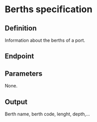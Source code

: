 # Berths specification

## Definition
Information about the berths of a port.
## Endpoint
## Parameters
None.
## Output 
Berth name, berth code, lenght, depth,...
